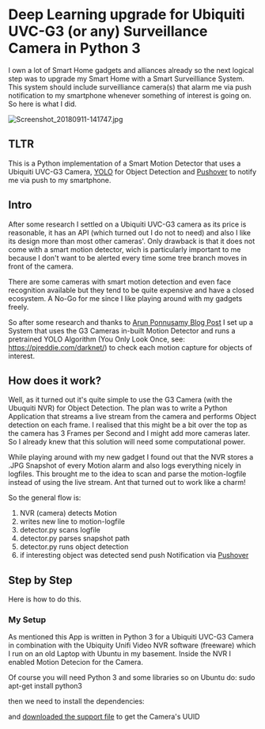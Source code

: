 # Deep Learning upgrade for Ubiquiti UVC-G3 (or any) Surveillance Camera in Python 3

I own a lot of Smart Home gadgets and alliances already so the next logical step was to upgrade my Smart Home with a Smart Surveilliance System. This system should include surveilliance camera(s) that alarm me via push notification to my smartphone whenever something of interest is going on. So here is what I did.


![Screenshot_20180911-141747.jpg]({{site.baseurl}}/Screenshot_20180911-141747.jpg)



## TLTR

This is a Python implementation of a Smart Motion Detector that uses a Ubiquiti UVC-G3 Camera, [YOLO](https://pjreddie.com/darknet/) for Object Detection and [Pushover](https://pushover.net) to notify me via push to my smartphone.


## Intro

After some research I settled on a Ubiquiti UVC-G3 camera as its price is reasonable, it has an API (which turned out I do not to need) and also I like its design more than most other cameras'. Only drawback is that it does not come with a smart motion detector, wich is particularly important to me because I don't want to be alerted every time some tree branch moves in front of the camera. 

There are some cameras with smart motion detection and even face recognition available but they tend to be quite expensive and have a closed ecosystem. A No-Go for me since I like playing around with my gadgets freely.

So after some research and thanks to [Arun Ponnusamy Blog Post](https://www.arunponnusamy.com/yolo-object-detection-opencv-python.html) I set up a System that uses the G3 Cameras in-built Motion Detector and runs a pretrained YOLO Algorithm (You Only Look Once, see: https://pjreddie.com/darknet/) to check each motion capture for objects of interest.


## How does it work?

Well, as it turned out it's quite simple to use the G3 Camera (with the Ubuquiti NVR) for Object Detection. The plan was to write a Python Application that streams a live stream from the camera and performs Object detection on each frame. I realised that this might be a bit over the top as the camera has 3 Frames per Second and I might add more cameras later. So I already knew that this solution will need some computational power. 

While playing around with my new gadget I found out that the NVR stores a .JPG Snapshot of every Motion alarm and also logs everything nicely in logfiles. This brought me to the idea to scan and parse the motion-logfile instead of using the live stream. Ant that turned out to work like a charm!

So the general flow is:

1. NVR (camera) detects Motion
2. writes new line to motion-logfile
3. detector.py scans logfile
4. detector.py parses snapshot path
5. detector.py runs object detection
6. if interesting object was detected send push Notification via [Pushover](https://pushover.net)


## Step by Step

Here is how to do this.


### My Setup

As mentioned this App is written in Python 3 for a Ubiquiti UVC-G3 Camera in combination with the Ubiquity Unifi Video NVR software (freeware) which I run on an old Laptop with Ubuntu in my basement. Inside the NVR I enabled Motion Detecion for the Camera.

Of course you will need Python 3 and some libraries so on Ubuntu do:
	sudo apt-get install python3

then we need to install the dependencies:

<script src="https://gist.github.com/domci/6d39c04407fcfafe19df8e284bb063aa.js"></script>


and [downloaded the support file](https://community.ubnt.com/t5/UniFi-Video/How-to-find-the-UUID-of-a-camera/m-p/2322104/highlight/true#M102368) to get the Camera's UUID

